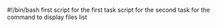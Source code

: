 #!/bin/bash
first script for the first task
script for the second task for the command to display files list
